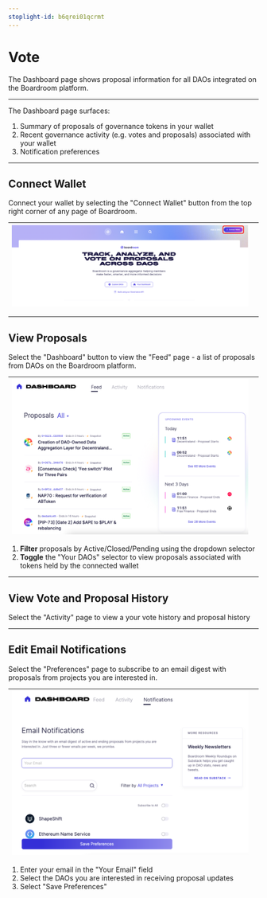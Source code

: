 ```yaml
---
stoplight-id: b6qrei01qcrmt
---
```


# Vote

The Dashboard page shows proposal information for all DAOs integrated on the Boardroom platform.

***

The Dashboard page surfaces:

1. Summary of proposals of governance tokens in your wallet
2. Recent governance activity (e.g. votes and proposals) associated with your wallet
3. Notification preferences

***

## Connect Wallet

Connect your wallet by selecting the "Connect Wallet" button from the top right corner of any page of Boardroom.

|![Connect Wallet](../../assets/images/connect-wallet.png) |  |
|    :----:   |  :----:  |  

***

## View Proposals

Select the "Dashboard" button to view the "Feed" page - a list of proposals from DAOs on the Boardroom platform.

|![View Proposals](../../assets/images/dashboard-feed.png)|  |
|    :----:   |  :----:  |  

1. **Filter** proposals by Active/Closed/Pending using the dropdown selector
2. **Toggle** the "Your DAOs" selector to view proposals associated with tokens held by the connected wallet

***

## View Vote and Proposal History

Select the "Activity" page to view a your vote history and proposal history

***

## Edit Email Notifications

Select the "Preferences" page to subscribe to an email digest with proposals from projects you are interested in.

|![Email Notifications](../../assets/images/email-notifications.png)|  |
|    :----:   |  :----:  |  

1. Enter your email in the "Your Email" field
2. Select the DAOs you are interested in receiving proposal updates
3. Select "Save Preferences"

